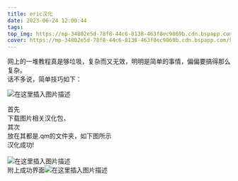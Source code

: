 ```yaml
---
title: eric汉化
date: 2023-06-24 12:00:44
tags:
top_img: https://mp-34802e5d-78f8-44c6-8138-463f8ec9869b.cdn.bspapp.com/博客图片/eric.gif
cover: https://mp-34802e5d-78f8-44c6-8138-463f8ec9869b.cdn.bspapp.com/博客图片/eric.gif
---
```



<head>
  <meta charset="utf-8">
  <meta name="referrer" content="no-referrer" />
  <title>某eric汉化</title>
</head>

<body class="stackedit">
  <div class="stackedit__html"><p>网上的一堆教程真是够垃圾，复杂而又无效，明明是简单的事情，偏偏要搞得那么复杂。<br>
话不多说，简单技巧如下：</p>
<p><img src="https://img-blog.csdnimg.cn/20190608221440279.png?x-oss-process=image/watermark,type_ZmFuZ3poZW5naGVpdGk,shadow_10,text_aHR0cHM6Ly9ibG9nLmNzZG4ubmV0L0FoaGpoaGo=,size_16,color_FFFFFF,t_70" alt="在这里插入图片描述"></p>
<p>首先<br>
下载图片相关汉化包，<br>
其次<br>
放在其都是.qm的文件夹，如下图所示<br>
汉化成功!<br>
<br>
<img src="https://img-blog.csdnimg.cn/20201005223233514.png?x-oss-process=image/watermark,type_ZmFuZ3poZW5naGVpdGk,shadow_10,text_aHR0cHM6Ly9ibG9nLmNzZG4ubmV0L0FoaGpoaGo=,size_16,color_FFFFFF,t_70#pic_center" alt=""><img src="https://img-blog.csdnimg.cn/20190608221850982.png?x-oss-process=image/watermark,type_ZmFuZ3poZW5naGVpdGk,shadow_10,text_aHR0cHM6Ly9ibG9nLmNzZG4ubmV0L0FoaGpoaGo=,size_16,color_FFFFFF,t_70" alt="在这里插入图片描述"><br>
附上成功界面<img src="https://img-blog.csdnimg.cn/20190608221935696.png?x-oss-process=image/watermark,type_ZmFuZ3poZW5naGVpdGk,shadow_10,text_aHR0cHM6Ly9ibG9nLmNzZG4ubmV0L0FoaGpoaGo=,size_16,color_FFFFFF,t_70" alt="在这里插入图片描述"></p>
</div>
</body>


